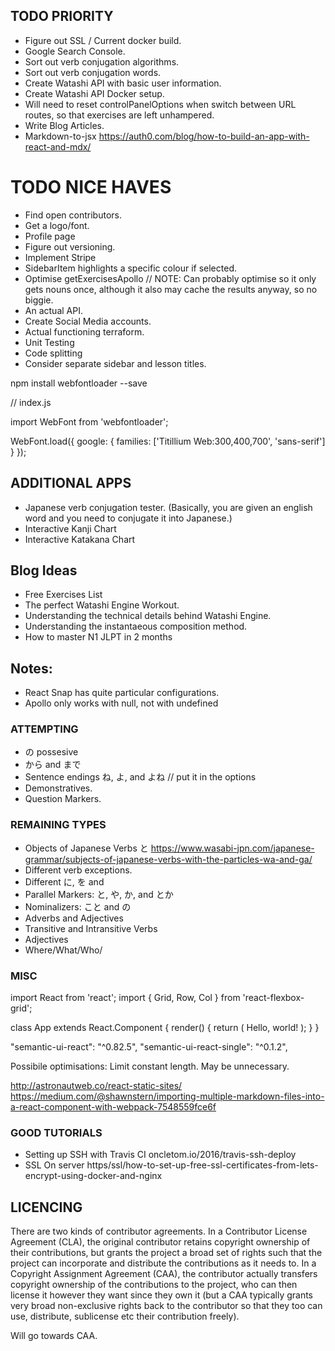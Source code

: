 ## TODO PRIORITY 
- Figure out SSL / Current docker build.
- Google Search Console. 
- Sort out verb conjugation algorithms.
- Sort out verb conjugation words.
- Create Watashi API with basic user information.
- Create Watashi API Docker setup.
- Will need to reset controlPanelOptions when switch between URL routes, so that exercises are left unhampered.
- Write Blog Articles.
- Markdown-to-jsx https://auth0.com/blog/how-to-build-an-app-with-react-and-mdx/

# TODO NICE HAVES 
- Find open contributors. 
- Get a logo/font. 
- Profile page
- Figure out versioning.
- Implement Stripe
- SidebarItem highlights a specific colour if selected. 
- Optimise getExercisesApollo // NOTE: Can probably optimise so it only gets nouns once, although it also may cache the results anyway, so no biggie.
- An actual API.
- Create Social Media accounts. 
- Actual functioning terraform. 
- Unit Testing
- Code splitting
- Consider separate sidebar and lesson titles.


npm install webfontloader --save

// index.js

import WebFont from 'webfontloader';

WebFont.load({
  google: {
    families: ['Titillium Web:300,400,700', 'sans-serif']
  }
});

## ADDITIONAL APPS
- Japanese verb conjugation tester. (Basically, you are given an english word and you need to conjugate it into Japanese.)
- Interactive Kanji Chart
- Interactive Katakana Chart

## Blog Ideas

- Free Exercises List
- The perfect Watashi Engine Workout.
- Understanding the technical details behind Watashi Engine.
- Understanding the instantaeous composition method.
- How to master N1 JLPT in 2 months

## Notes: 

- React Snap has quite particular configurations. 
- Apollo only works with null, not with undefined

### ATTEMPTING
- の possesive
- から and まで
- Sentence endings ね, よ, and よね // put it in the options
- Demonstratives.
- Question Markers.

### REMAINING TYPES
- Objects of Japanese Verbs と https://www.wasabi-jpn.com/japanese-grammar/subjects-of-japanese-verbs-with-the-particles-wa-and-ga/
- Different verb exceptions.
- Different に, を and
- Parallel Markers: と, や, か, and とか
- Nominalizers: こと and の
- Adverbs and Adjectives
- Transitive and Intransitive Verbs
- Adjectives
- Where/What/Who/

### MISC

import React from 'react'; import { Grid, Row, Col } from 'react-flexbox-grid';

class App extends React.Component { render() { return ( Hello, world! ); } }

"semantic-ui-react": "^0.82.5", "semantic-ui-react-single": "^0.1.2",

Possibile optimisations: Limit constant length. May be unnecessary.

http://astronautweb.co/react-static-sites/
https://medium.com/@shawnstern/importing-multiple-markdown-files-into-a-react-component-with-webpack-7548559fce6f


### GOOD TUTORIALS 

- Setting up SSH with Travis CI oncletom.io/2016/travis-ssh-deploy
- SSL On server https/ssl/how-to-set-up-free-ssl-certificates-from-lets-encrypt-using-docker-and-nginx
  

## LICENCING

There are two kinds of contributor agreements. In a Contributor License Agreement (CLA), the original contributor retains copyright ownership of their contributions, but grants the project a broad set of rights such that the project can incorporate and distribute the contributions as it needs to. In a Copyright Assignment Agreement (CAA), the contributor actually transfers copyright ownership of the contributions to the project, who can then license it however they want since they own it (but a CAA typically grants very broad non-exclusive rights back to the contributor so that they too can use, distribute, sublicense etc their contribution freely).

Will go towards CAA. 

